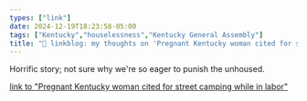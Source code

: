```yaml
---
types: ["link"]
date: 2024-12-19T18:23:58-05:00
tags: ["Kentucky","houselessness","Kentucky General Assembly"]
title: "🔗 linkblog: my thoughts on 'Pregnant Kentucky woman cited for street camping while in labor'"
---
```

Horrific story; not sure why we're so eager to punish the unhoused.

[link to "Pregnant Kentucky woman cited for street camping while in labor"](https://www.lpm.org/news/2024-12-19/pregnant-kentucky-woman-cited-for-street-camping-while-in-labor)
